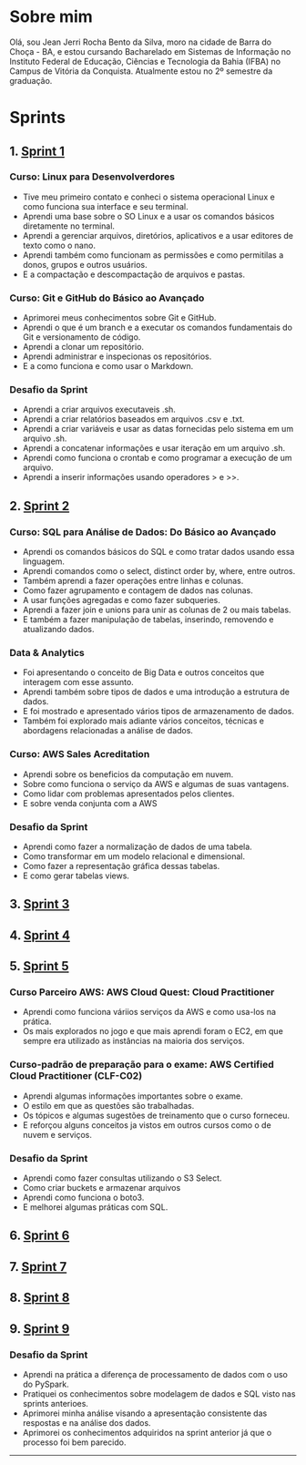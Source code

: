 # Sobre mim


Olá, sou Jean Jerri Rocha Bento da Silva, moro na cidade de Barra do Choça - BA, e estou cursando Bacharelado em Sistemas de Informação no Instituto Federal de Educação, Ciências e Tecnologia da Bahia (IFBA) no Campus de Vitória da Conquista. Atualmente estou no 2º semestre da graduação.


# Sprints


## 1. [Sprint 1](./Sprint%201/README.md)


### Curso: Linux para Desenvolverdores
- Tive meu primeiro contato e conheci o sistema operacional Linux e como funciona sua interface e seu terminal.
- Aprendi uma base sobre o SO Linux e a usar os comandos básicos diretamente no terminal.
- Aprendi a gerenciar arquivos, diretórios, aplicativos e a usar editores de texto como o nano.
- Aprendi também como funcionam as permissões e como permitilas a donos, grupos e outros usuários.
- E a compactação e descompactação de arquivos e pastas.

### Curso: Git e GitHub do Básico ao Avançado
- Aprimorei meus conhecimentos sobre Git e GitHub.
- Aprendi o que é um branch e a executar os comandos fundamentais do Git e versionamento de código.
- Aprendi a clonar um repositório.
- Aprendi administrar e inspecionas os repositórios.
- E a como funciona e como usar o Markdown.

### Desafio da Sprint
- Aprendi a criar arquivos executaveis .sh.
- Aprendi a criar relatórios baseados em arquivos .csv e .txt.
- Aprendi a criar variáveis e usar as datas fornecidas pelo sistema em um arquivo .sh.
- Aprendi a concatenar informações e usar iteração em um arquivo .sh.
- Aprendi como funciona o crontab e como programar a execução de um arquivo.
- Aprendi a inserir informações usando operadores > e >>.


## 2. [Sprint 2](./Sprint%202/README.md)


### Curso: SQL para Análise de Dados: Do Básico ao Avançado
- Aprendi os comandos básicos do SQL e como tratar dados usando essa linguagem.
- Aprendi comandos como o select, distinct order by, where, entre outros.
- Também aprendi a fazer operações entre linhas e colunas.
- Como fazer agrupamento e contagem de dados nas colunas.
- A usar funções agregadas e como fazer subqueries.
- Aprendi a fazer join e unions para unir as colunas de 2 ou mais tabelas.
- E também a fazer manipulação de tabelas, inserindo, removendo e atualizando dados.

### Data & Analytics
- Foi apresentando o conceito de Big Data e outros conceitos que interagem com esse assunto.
- Aprendi também sobre tipos de dados e uma introdução a estrutura de dados.
- E foi mostrado e apresentado vários tipos de armazenamento de dados.
- Também foi explorado mais adiante vários conceitos, técnicas e abordagens relacionadas a análise de dados.

### Curso: AWS Sales Acreditation
- Aprendi sobre os beneficios da computação em nuvem.
- Sobre como funciona o serviço da AWS e algumas de suas vantagens.
- Como lidar com problemas apresentados pelos clientes.
- E sobre venda conjunta com a AWS

### Desafio da Sprint
- Aprendi como fazer a normalização de dados de uma tabela.
- Como transformar em um modelo relacional e dimensional.
- Como fazer a representação gráfica dessas tabelas.
- E como gerar tabelas views.


## 3. [Sprint 3](./Sprint%203/README.md)


###

###


## 4. [Sprint 4](./Sprint%204/README.md)


###

###


## 5. [Sprint 5](./Sprint%205/README.md)


### Curso Parceiro AWS: AWS Cloud Quest: Cloud Practitioner
- Aprendi como funciona váriios serviços da AWS e como usa-los na prática.
- Os mais explorados no jogo e que mais aprendi foram o EC2, em que sempre era utilizado as instâncias na maioria dos serviços.

### Curso-padrão de preparação para o exame: AWS Certified Cloud Practitioner (CLF-C02)
- Aprendi algumas informações importantes sobre o exame.
- O estilo em que as questões são trabalhadas.
- Os tópicos e algumas sugestões de treinamento que o curso forneceu.
- E reforçou alguns conceitos ja vistos em outros cursos como o de nuvem e serviços.

### Desafio da Sprint
- Aprendi como fazer consultas utilizando o S3 Select.
- Como criar buckets e armazenar arquivos
- Aprendi como funciona o boto3.
- E melhorei algumas práticas com SQL.


## 6. [Sprint 6](./Sprint%206/README.md)


###

###


## 7. [Sprint 7](./Sprint%207/README.md)


###

###


## 8. [Sprint 8](./Sprint%208/README.md)


###

###


## 9. [Sprint 9](./Sprint%209/README.md)

### Desafio da Sprint
- Aprendi na prática a diferença de processamento de dados com o uso do PySpark.
- Pratiquei os conhecimentos sobre modelagem de dados e SQL visto nas sprints anterioes.
- Aprimorei minha análise visando a apresentação consistente das respostas e na análise dos dados.
- Aprimorei os conhecimentos adquiridos na sprint anterior já que o processo foi bem parecido.


___
